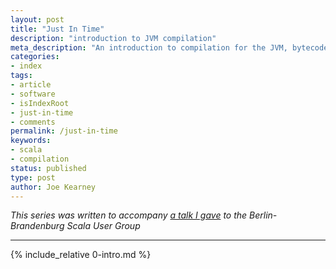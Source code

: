 ```yaml
---
layout: post
title: "Just In Time"
description: "introduction to JVM compilation"
meta_description: "An introduction to compilation for the JVM, bytecode and JIT compilation, and benchmarking with JMH"
categories:
- index
tags:
- article
- software
- isIndexRoot
- just-in-time
- comments
permalink: /just-in-time
keywords:
- scala
- compilation
status: published
type: post
author: Joe Kearney
---
```


_This series was written to accompany [a talk I gave](http://www.meetup.com/Scala-Berlin-Brandenburg/events/228703195/) to the Berlin-Brandenburg Scala User Group_

***

{% include_relative 0-intro.md %}
